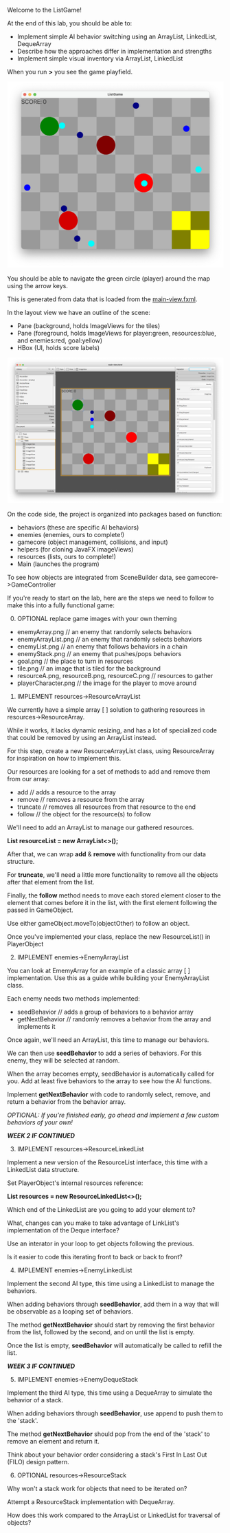 Welcome to the ListGame!

At the end of this lab, you should be able to:
- Implement simple AI behavior switching using an ArrayList, LinkedList, DequeArray
- Describe how the approaches differ in implementation and strengths
- Implement simple visual inventory via ArrayList, LinkedList

When you run **>** you see the game playfield.

![ListGame.png](src/main/resources/cs113/listGame/images/readme/ListGame.png)

You should be able to navigate the green circle (player) around the map using the arrow keys.

This is generated from data that is loaded from the [main-view.fxml](src/main/resources/cs113/listGame/main-view.fxml).

In the layout view we have an outline of the scene:
- Pane (background, holds ImageViews for the tiles)
- Pane (foreground, holds ImageViews for player:green, resources:blue, and enemies:red, goal:yellow)
- HBox (UI, holds score labels)

![SceneBuilder.png](src/main/resources/cs113/listGame/images/readme/SceneBuilder.png)

On the code side, the project is organized into packages based on function:
- behaviors (these are specific AI behaviors)
- enemies (enemies, ours to complete!)
- gamecore (object management, collisions, and input)
- helpers (for cloning JavaFX imageViews)
- resources (lists, ours to complete!)
- Main (launches the program)

To see how objects are integrated from SceneBuilder data, see gamecore->GameController

If you're ready to start on the lab, here are the steps we need to follow to make this into a fully functional game:

0) OPTIONAL replace game images with your own theming
- enemyArray.png // an enemy that randomly selects behaviors
- enemyArrayList.png // an enemy that randomly selects behaviors
- enemyList.png // an enemy that follows behaviors in a chain
- enemyStack.png // an enemy that pushes/pops behaviors
- goal.png // the place to turn in resources
- tile.png // an image that is tiled for the background
- resourceA.png, resourceB.png, resourceC.png // resources to gather
- playerCharacter.png // the image for the player to move around

1) IMPLEMENT resources->ResourceArrayList

We currently have a simple array [ ] solution to gathering resources in resources->ResourceArray.

While it works, it lacks dynamic resizing, and has a lot of specialized code that could be removed by using an ArrayList instead.

For this step, create a new ResourceArrayList class, using ResourceArray for inspiration on how to implement this.

Our resources are looking for a set of methods to add and remove them from our array:
- add // adds a resource to the array
- remove // removes a resource from the array
- truncate // removes all resources from that resource to the end
- follow // the object for the resource(s) to follow

We'll need to add an ArrayList to manage our gathered resources.

**List<ResourceObject> resourceList = new ArrayList<>();**

After that, we can wrap **add** & **remove** with functionality from our data structure.

For **truncate**, we'll need a little more functionality to remove all the objects after that element from the list.

Finally, the **follow** method needs to move each stored element closer to the element that comes before it in the list, with the first element following the passed in GameObject.

Use either gameObject.moveTo(objectOther) to follow an object.

Once you've implemented your class, replace the new ResourceList() in PlayerObject

2) IMPLEMENT enemies->EnemyArrayList

You can look at EmemyArray for an example of a classic array [ ] implementation. Use this as a guide while building your EnemyArrayList class.

Each enemy needs two methods implemented:
- seedBehavior // adds a group of behaviors to a behavior array
- getNextBehavior // randomly removes a behavior from the array and implements it

Once again, we'll need an ArrayList, this time to manage our behaviors.

We can then use **seedBehavior** to add a series of behaviors. For this enemy, they will be selected at random.

When the array becomes empty, seedBehavior is automatically called for you. Add at least five behaviors to the array to see how the AI functions.

Implement **getNextBehavior** with code to randomly select, remove, and return a behavior from the behavior array.

_OPTIONAL: If you're finished early, go ahead and implement a few custom behaviors of your own!_

**_WEEK 2 IF CONTINUED_**

3) IMPLEMENT resources->ResourceLinkedList

Implement a new version of the ResourceList interface, this time with a LinkedList data structure.

Set PlayerObject's internal resources reference:

**List<ResourceObject> resources = new ResourceLinkedList<>();**

Which end of the LinkedList are you going to add your element to?

What, changes can you make to take advantage of LinkList's implementation of the Deque interface?

Use an interator in your loop to get objects following the previous. 

Is it easier to code this iterating front to back or back to front?

4) IMPLEMENT enemies->EnemyLinkedList

Implement the second AI type, this time using a LinkedList to manage the behaviors.

When adding behaviors through **seedBehavior**, add them in a way that will be observable as a looping set of behaviors.

The method **getNextBehavior** should start by removing the first behavior from the list, followed by the second, and on until the list is empty.

Once the list is empty, **seedBehavior** will automatically be called to refill the list.

**_WEEK 3 IF CONTINUED_**

5) IMPLEMENT enemies->EnemyDequeStack

Implement the third AI type, this time using a DequeArray to simulate the behavior of a stack.

When adding behaviors through **seedBehavior**, use append to push them to the 'stack'.

The method **getNextBehavior** should pop from the end of the 'stack' to remove an element and return it.

Think about your behavior order considering a stack's First In Last Out (FILO) design pattern.

6) OPTIONAL resources->ResourceStack

Why won't a stack work for objects that need to be iterated on?

Attempt a ResourceStack implementation with DequeArray.

How does this work compared to the ArrayList or LinkedList for traversal of objects?